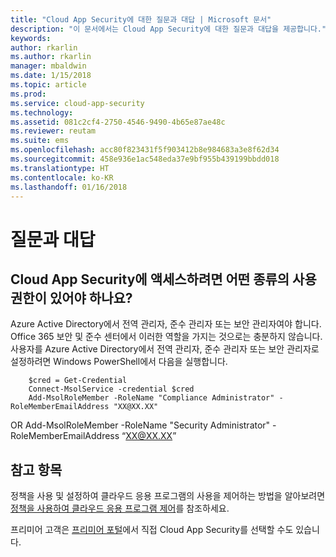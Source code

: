 ```yaml
---
title: "Cloud App Security에 대한 질문과 대답 | Microsoft 문서"
description: "이 문서에서는 Cloud App Security에 대한 질문과 대답을 제공합니다."
keywords: 
author: rkarlin
ms.author: rkarlin
manager: mbaldwin
ms.date: 1/15/2018
ms.topic: article
ms.prod: 
ms.service: cloud-app-security
ms.technology: 
ms.assetid: 081c2cf4-2750-4546-9490-4b65e87ae48c
ms.reviewer: reutam
ms.suite: ems
ms.openlocfilehash: acc80f823431f5f903412b8e984683a3e8f62d34
ms.sourcegitcommit: 458e936e1ac548eda37e9bf955b439199bbdd018
ms.translationtype: HT
ms.contentlocale: ko-KR
ms.lasthandoff: 01/16/2018
---
```

# <a name="frequently-asked-questions"></a>질문과 대답

## <a name="what-kind-of-permissions-do-i-need-to-have-in-order-to-access-cloud-app-security"></a>Cloud App Security에 액세스하려면 어떤 종류의 사용 권한이 있어야 하나요?

Azure Active Directory에서 전역 관리자, 준수 관리자 또는 보안 관리자여야 합니다. Office 365 보안 및 준수 센터에서 이러한 역할을 가지는 것으로는 충분하지 않습니다.
사용자를 Azure Active Directory에서 전역 관리자, 준수 관리자 또는 보안 관리자로 설정하려면 Windows PowerShell에서 다음을 실행합니다.

        $cred = Get-Credential
        Connect-MsolService -credential $cred
        Add-MsolRoleMember -RoleName "Compliance Administrator" -RoleMemberEmailAddress "XX@XX.XX"
 OR Add-MsolRoleMember -RoleName "Security Administrator" -RoleMemberEmailAddress “XX@XX.XX”

## <a name="see-also"></a>참고 항목  
정책을 사용 및 설정하여 클라우드 응용 프로그램의 사용을 제어하는 방법을 알아보려면 [정책을 사용하여 클라우드 응용 프로그램 제어](control-cloud-apps-with-policies.md)를 참조하세요.   

프리미어 고객은 [프리미어 포털](https://premier.microsoft.com/)에서 직접 Cloud App Security를 선택할 수도 있습니다.  
